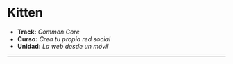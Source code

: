 # Kitten

* **Track:** _Common Core_
* **Curso:** _Crea tu propia red social_
* **Unidad:** _La web desde un móvil_

***
